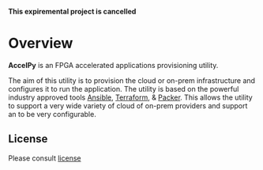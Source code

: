 **This expiremental project is cancelled**

# Overview

**AccelPy** is an FPGA accelerated applications provisioning utility.

The aim of this utility is to provision the cloud or on-prem infrastructure and
configures it to run the application.
The utility is based on the powerful industry approved tools [Ansible](https://www.ansible.com/),
[Terraform](https://www.terraform.io/), & [Packer](https://www.packer.io/). This allows the utility to support a very wide variety 
of cloud of on-prem providers and support an to be very configurable.

## License

Please consult [license](LICENSE)
